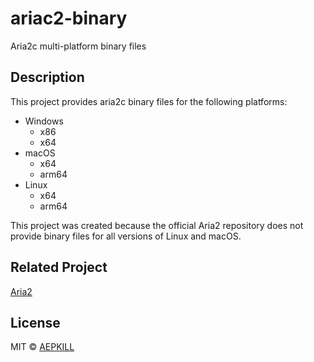 # ariac2-binary

Aria2c multi-platform binary files

## Description

This project provides aria2c binary files for the following platforms:

- Windows
  - x86
  - x64
- macOS
  - x64
  - arm64
- Linux
  - x64
  - arm64

This project was created because the official Aria2 repository does not provide binary files for all versions of Linux and macOS.

## Related Project

[Aria2](https://github.com/aria2/aria2)

## License

MIT © [AEPKILL](mailto:a@aepkill.com)
